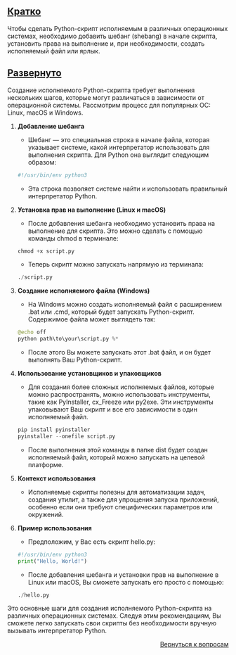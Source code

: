 ## <u>Кратко</u>

Чтобы сделать Python-скрипт исполняемым в различных операционных системах, необходимо добавить шебанг (shebang) в
начале скрипта, установить права на выполнение и, при необходимости, создать исполняемый файл или ярлык.

## <u>Развернуто</u>

Создание исполняемого Python-скрипта требует выполнения нескольких шагов, которые могут различаться в зависимости от
операционной системы. Рассмотрим процесс для популярных ОС: Linux, macOS и Windows.

1. **Добавление шебанга**
    - Шебанг — это специальная строка в начале файла, которая указывает системе, какой интерпретатор использовать для
      выполнения скрипта. Для Python она выглядит следующим образом:
    ```Python
    #!/usr/bin/env python3
    ```
    - Эта строка позволяет системе найти и использовать правильный интерпретатор Python.

2. **Установка прав на выполнение (Linux и macOS)**
    - После добавления шебанга необходимо установить права на выполнение для скрипта. Это можно сделать с помощью
      команды chmod в терминале:
    ```python
    chmod +x script.py
    ```
    - Теперь скрипт можно запускать напрямую из терминала:
    ```python
    ./script.py
    ```

3. **Создание исполняемого файла (Windows)**
    - На Windows можно создать исполняемый файл с расширением .bat или .cmd, который будет запускать Python-скрипт.
      Содержимое файла может выглядеть так:
    ```python
    @echo off
    python path\to\your\script.py %*
    ```
    - После этого Вы можете запускать этот .bat файл, и он будет выполнять Ваш Python-скрипт.

4. **Использование установщиков и упаковщиков**
    - Для создания более сложных исполняемых файлов, которые можно распространять, можно использовать инструменты,
      такие как PyInstaller, cx_Freeze или py2exe. Эти инструменты упаковывают Ваш скрипт и все его зависимости в
      один исполняемый файл.
    ```python
    pip install pyinstaller
    pyinstaller --onefile script.py
    ```
    - После выполнения этой команды в папке dist будет создан исполняемый файл, который можно запускать на целевой
      платформе.

5. **Контекст использования**
    - Исполняемые скрипты полезны для автоматизации задач, создания утилит, а также для упрощения запуска приложений,
      особенно если они требуют специфических параметров или окружений.

6. **Пример использования**
    - Предположим, у Вас есть скрипт hello.py:
    ```Python
    #!/usr/bin/env python3
    print("Hello, World!")
    ```
    - После добавления шебанга и установки прав на выполнение в Linux или macOS, Вы сможете запускать его просто
      с помощью:
    ```python
    ./hello.py
    ```

Это основные шаги для создания исполняемого Python-скрипта на различных операционных системах. Следуя этим
рекомендациям, Вы сможете легко запускать свои скрипты без необходимости вручную вызывать интерпретатор Python.

<div align="right">

[Вернуться к вопросам](../Вопросы.md)

</div>
